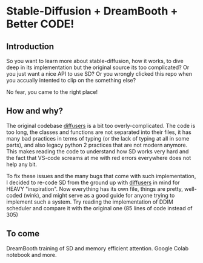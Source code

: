 # Stable-Diffusion + DreamBooth + Better CODE!

## Introduction

So you want to learn more about stable-diffusion, how it works, to dive deep in its implementation but the original source its too complicated?
Or you just want a nice API to use SD?
Or you wrongly clicked this repo when you accually intented to clip on the something else?

No fear, you came to the right place!

## How and why?

The original codebase [diffusers](https://github.com/huggingface/diffusers) is a bit too overly-complicated.
The code is too long, the classes and functions are not separated into their files, it has many bad practices in terms of typing (or the lack of typing at all in some parts), and also legacy python 2 practices that are not modern anymore.
This makes reading the code to understand how SD works very hard and the fact that VS-code screams at me with red errors everywhere does not help any bit.

To fix these issues and the many bugs that come with such implementation, I decided to re-code SD from the ground up with [diffusers](https://github.com/huggingface/diffusers) in mind for HEAVY "inspiration".
Now everything has its own file, things are pretty, well-coded (wink), and might serve as a good guide for anyone trying to implement such a system. Try reading the implementation of DDIM scheduler and compare it with the original one (85 lines of code instead of 305)

## To come
DreamBooth training of SD and memory efficient attention. Google Colab notebook and more.